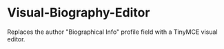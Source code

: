 Visual-Biography-Editor
=======================

Replaces the author "Biographical Info" profile field with a TinyMCE visual editor.
